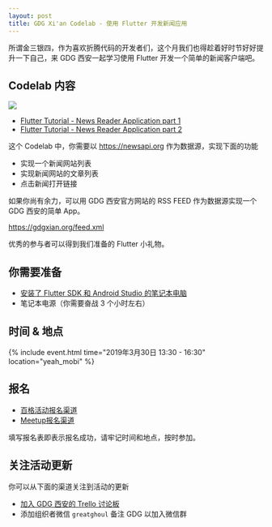 ```yaml
---
layout: post
title: GDG Xi'an Codelab - 使用 Flutter 开发新闻应用
---
```


所谓金三银四，作为喜欢折腾代码的开发者们，这个月我们也得趁着好时节好好提升一下自己，来 GDG 西安一起学习使用 Flutter 开发一个简单的新闻客户端吧。

## Codelab 内容

![](https://i.loli.net/2019/03/22/5c94643c1f445.jpg)

- [Flutter Tutorial - News Reader Application part 1](https://www.youtube.com/watch?v=bYzw_tQma98)
- [Flutter Tutorial - News Reader Application part 2](https://www.youtube.com/watch?v=oenOzO9TWgA)

这个 Codelab 中，你需要以 https://newsapi.org 作为数据源，实现下面的功能

* 实现一个新闻网站列表
* 实现新闻网站的文章列表
* 点击新闻打开链接

如果你尚有余力，可以用 GDG 西安官方网站的 RSS FEED 作为数据源实现一个 GDG 西安的简单 App。

https://gdgxian.org/feed.xml

优秀的参与者可以得到我们准备的 Flutter 小礼物。


## 你需要准备

- [安装了 Flutter SDK 和 Android Studio 的笔记本电脑](https://flutter.io/get-started/install/)
- 笔记本电源（你需要奋战 3 个小时左右）

## 时间 & 地点

{% include event.html
           time="2019年3月30日 13:30 - 16:30"
           location="yeah_mobi" %}

## 报名

* [百格活动报名渠道](https://www.bagevent.com/event/2470636)
* [Meetup报名渠道](https://www.meetup.com/GDG-Xian/events/259976762/)

填写报名表即表示报名成功，请牢记时间和地点，按时参加。

## 关注活动更新

你可以从下面的渠道关注到活动的更新

* [加入 GDG 西安的 Trello 讨论板](https://trello.com/b/JPqnqUf6/gdg-xian-forum)
* 添加组织者微信 `greatghoul` 备注 GDG 以加入微信群

